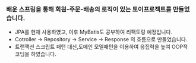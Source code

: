 ### 배운 스프링을 통해 회원-주문-배송의 로직이 있는 토이프로젝트를 만들었습니다.


- JPA를 현재 사용하였고, 이후 MyBatis도 공부하여 리팩토링 예정입니다.
- Cotroller -> Repository -> Service -> Response 의 흐름으로 만들었습니다.
- 트랜잭션 스크립트 패턴 대신,도메인 모델패턴을 이용하여 응집력을 높여 OOP적 코딩을 하였습니다.
             